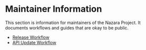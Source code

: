 # Maintainer Information

This section is information for maintainers of the Nazara Project. It documents workflows
and guides that are okay to be public.

- [Release Workflow](./release_workflow.md)
- [API Update Workflow](./api_update_workflow.md)
